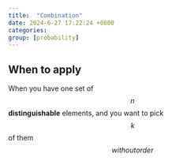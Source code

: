 ```yaml
---
title:  "Combination"
date: 2024-6-27 17:22:24 +0800
categories: 
group: [probability]
---
```


## When to apply
When you have one set of $$n$$ **distinguishable** elements, and you want to pick $$k$$ of them $$without order$$
